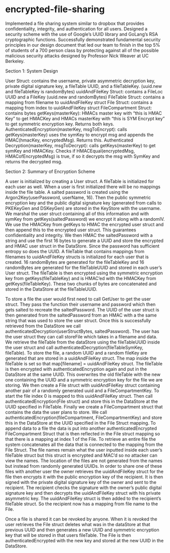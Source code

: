 # encrypted-file-sharing
Implemented a file sharing system similar to dropbox that provides confidentiality, integrity, and authentication for all users.
Designed a security scheme with the use of Google’s UUID library and GoLang’s RSA cryptographic functions.
Successfully demonstrated fundamental security principles in our design document that led our team to finish in the top 5% of students of a 700 person class by protecting against all of the possible malicious security attacks designed by Professor Nick Weaver at UC Berkeley. 

Section 1: System Design

User Struct: contains the username, private asymmetric decryption key, private digital signature key, a fileTable UUID, and a fileTableKey. (uuid.new and fileTableKey is randomBytes) 
uuidAndFileKey Struct: contains a FileLoc UUID and a FileKey (uuid.new and randomBytes) 
FileTable Struct: contains a mapping from filename to uuidAndFileKey struct
File Struct: contains a mapping from index to uuidAndFileKey struct
FileCompartment Struct: contains bytes
getKeys(masterKey): HMACs master key with “this is HMAC Key” to get HMACKey and HMACs masterKey with “this is SYM Encrypt key” to get symmetric encryption key. Returns both keys. 
AuthenticatedEncryption(masterKey, msgToEncrypt): calls getKeys(masterKey) uses the symKey to encrypt msg and appends the HMAC(hmacKey, encryptedMsg). Returns this. Authenticated Decryption(masterKey, msgToDecrypt): calls getKeys(masterKey) to get symKey and HMACKey. Checks if HMACEqual(encryptedMsg, HMACofEncryptedMsg) is true, if so it decrypts the msg with SymKey and returns the decrypted msg.

Section 2: Summary of Encryption Scheme

A user is initialized by creating a User struct. A fileTable is initialized for each user as well. When a user is first initialized there will be no mappings inside the file table. A salted password is created using the Argon2Key(userPassword, userName, 16). Then the public symmetric encryption key and the public digital signature key (generated from calls to PKEKeyGen and DSKeyGen) are stored in the KeyStore with the username. We marshal the user struct containing all of this information and with symKey from getKeys(saltedPassword) we encrypt it along with a randomIV. We use the HMACKey from getKeys to HMAC the encrypted user struct and then append this to the encrypted user struct. This guarantees confidentiality and integrity. We then HMAC the saltedPassword with a string and use the first 16 bytes to generate a UUID and store the encrypted and HMAC user struct in the DataStore. Since the password has sufficient entropy so does the UUID.
A fileTable that contains mappings from filenames to uuidAndFileKey structs is initialized for each user that is created. 16 randomBytes are generated for the fileTableKey and 16 randomBytes are generated for the fileTableUUID and stored in each user’s User struct. The fileTable is then encrypted using the symmetric encryption key from getKeys(fileTableKey) and is HMAC’ed with the HMACKey from getKeys(fileTableKey). These two chunks of bytes are concatenated and stored in the DataStore at the fileTableUUID.

To store a file the user would first need to call GetUser to get the user struct. They pass the function their username and password which then gets salted to recreate the saltedPassword. The UUID of the user struct is then generated from the saltedPassword from an HMAC with a the same string that was used to store the user struct. Once this is successfully retrieved from the DataStore we call authenticatedDecryption(userStructBytes, saltedPassword). The user has the user struct they can call storeFile which takes in a filename and data. We retrieve the fileTable from the dataStore using the fileTableUUID inside the user struct and call authenticatedDecryption(fileTableSymKey, fileTable). To store the file, a random UUID and a random fileKey are generated that are stored in a uuidAndFileKey struct. The map inside the fileTable is set so that map[filename] = uuidAndFileKey struct. The fileTable is then encrypted with authenticatedEncryption again and put in the DataStore at the same UUID. This overwrites the old fileTable with the new one containing the UUID and a symmetric encryption key for the file we are storing. We then create a File struct with uuidAndFileKey struct containing another pair of a randomly generated uuid and a FileCompartmentKey. To start the file index 0 is mapped to this uuidAndFileKey struct. Then call authenticatedEncryption(File struct) and store this in the DataStore at the UUID specified in FileTable. Finally we create a FileCompartment struct that contains the data the user plans to store. We call
authenticatedEncryption(fileCompartment, FileCompartmentKey) and store this in the DataStore at the UUID specified in the File Struct mapping. To append data to a file the data is put into another authenticatedEncrypted FileCompartment Struct that is then reflected in the File struct mapping so that there is a mapping at index 1 of the File. To retrieve an entire file the system concatenates all the data that is connected to the mapping from the File Struct.
The file names remain what the user inputted inside each user’s fileTable struct but this struct is encrypted and MAC’d so no attacker can view the names. The location of the files are not generated from the names but instead from randomly generated UUIDs. In order to share one of these files with another user the owner retrieves the uuidAndFileKey struct for the file then encrypts it with the public encryption key of the recipient. It is then signed with the private digital signature key of the owner and sent to the recipient. The recipient checks the signature with the owner’s public digital signature key and then decrypts the uuidAndFileKey struct with his private asymmetric key. The uuidAndFileKey struct is then added to the recipient’s fileTable struct. So the recipient now has a mapping from file name to the File.

Once a file is shared it can be revoked by anyone. When it is revoked the user retrieves the File struct deletes what was in the dataStore at that previous UUID and then generates a new UUID and symmetric encryption key that will be stored in that users fileTable. The File is then authenticatedEncrypted with the new key and stored at the new UUID in the DataStore.
